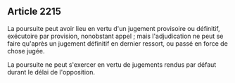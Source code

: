 Article 2215
----
La poursuite peut avoir lieu en vertu d'un jugement provisoire ou définitif,
exécutoire par provision, nonobstant appel ; mais l'adjudication ne peut se
faire qu'après un jugement définitif en dernier ressort, ou passé en force de
chose jugée.

La poursuite ne peut s'exercer en vertu de jugements rendus par défaut durant le
délai de l'opposition.
